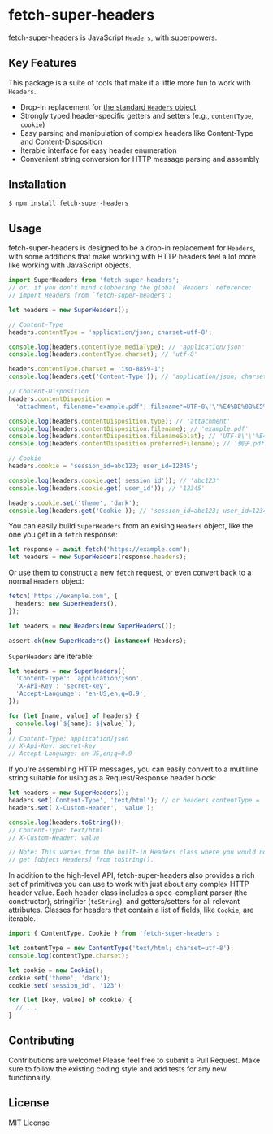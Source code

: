 # fetch-super-headers

fetch-super-headers is JavaScript `Headers`, with superpowers.

## Key Features

This package is a suite of tools that make it a little more fun to work with `Headers`.

- Drop-in replacement for [the standard `Headers` object](https://developer.mozilla.org/en-US/docs/Web/API/Headers)
- Strongly typed header-specific getters and setters (e.g., `contentType`, `cookie`)
- Easy parsing and manipulation of complex headers like Content-Type and Content-Disposition
- Iterable interface for easy header enumeration
- Convenient string conversion for HTTP message parsing and assembly

## Installation

```sh
$ npm install fetch-super-headers
```

## Usage

fetch-super-headers is designed to be a drop-in replacement for `Headers`, with some additions that make working with HTTP
headers feel a lot more like working with JavaScript objects.

```ts
import SuperHeaders from 'fetch-super-headers';
// or, if you don't mind clobbering the global `Headers` reference:
// import Headers from `fetch-super-headers';

let headers = new SuperHeaders();

// Content-Type
headers.contentType = 'application/json; charset=utf-8';

console.log(headers.contentType.mediaType); // 'application/json'
console.log(headers.contentType.charset); // 'utf-8'

headers.contentType.charset = 'iso-8859-1';
console.log(headers.get('Content-Type')); // 'application/json; charset=iso-8859-1'

// Content-Disposition
headers.contentDisposition =
  'attachment; filename="example.pdf"; filename*=UTF-8\'\'%E4%BE%8B%E5%AD%90.pdf';

console.log(headers.contentDisposition.type); // 'attachment'
console.log(headers.contentDisposition.filename); // 'example.pdf'
console.log(headers.contentDisposition.filenameSplat); // 'UTF-8\'\'%E4%BE%8B%E5%AD%90.pdf'
console.log(headers.contentDisposition.preferredFilename); // '例子.pdf'

// Cookie
headers.cookie = 'session_id=abc123; user_id=12345';

console.log(headers.cookie.get('session_id')); // 'abc123'
console.log(headers.cookie.get('user_id')); // '12345'

headers.cookie.set('theme', 'dark');
console.log(headers.get('Cookie')); // 'session_id=abc123; user_id=12345; theme=dark'
```

You can easily build `SuperHeaders` from an exising `Headers` object, like the one you get in a `fetch` response:

```ts
let response = await fetch('https://example.com');
let headers = new SuperHeaders(response.headers);
```

Or use them to construct a new `fetch` request, or even convert back to a normal `Headers` object:

```ts
fetch('https://example.com', {
  headers: new SuperHeaders(),
});

let headers = new Headers(new SuperHeaders());

assert.ok(new SuperHeaders() instanceof Headers);
```

`SuperHeaders` are iterable:

```ts
let headers = new SuperHeaders({
  'Content-Type': 'application/json',
  'X-API-Key': 'secret-key',
  'Accept-Language': 'en-US,en;q=0.9',
});

for (let [name, value] of headers) {
  console.log(`${name}: ${value}`);
}
// Content-Type: application/json
// X-Api-Key: secret-key
// Accept-Language: en-US,en;q=0.9
```

If you're assembling HTTP messages, you can easily convert to a multiline string suitable for using as a Request/Response
header block:

```ts
let headers = new SuperHeaders();
headers.set('Content-Type', 'text/html'); // or headers.contentType = 'text/html'
headers.set('X-Custom-Header', 'value');

console.log(headers.toString());
// Content-Type: text/html
// X-Custom-Header: value

// Note: This varies from the built-in Headers class where you would normally
// get [object Headers] from toString().
```

In addition to the high-level API, fetch-super-headers also provides a rich set of primitives you can use
to work with just about any complex HTTP header value. Each header class includes a spec-compliant parser
(the constructor), stringifier (`toString`), and getters/setters for all relevant attributes. Classes for
headers that contain a list of fields, like `Cookie`, are iterable.

```ts
import { ContentType, Cookie } from 'fetch-super-headers';

let contentType = new ContentType('text/html; charset=utf-8');
console.log(contentType.charset);

let cookie = new Cookie();
cookie.set('theme', 'dark');
cookie.set('session_id', '123');

for (let [key, value] of cookie) {
  // ...
}
```

## Contributing

Contributions are welcome! Please feel free to submit a Pull Request. Make sure to follow the existing coding style and add tests for any new functionality.

## License

MIT License
